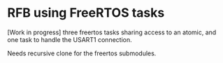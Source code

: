 # RFB using FreeRTOS tasks

[Work in progress] three freertos tasks sharing access to an atomic, and one task to handle the USART1 connection.

Needs recursive clone for the freertos submodules.